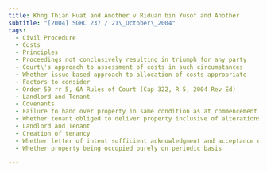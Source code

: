 ```yaml
---
title: Khng Thian Huat and Another v Riduan bin Yusof and Another 
subtitle: "[2004] SGHC 237 / 21\_October\_2004"
tags:
  - Civil Procedure
  - Costs
  - Principles
  - Proceedings not conclusively resulting in triumph for any party
  - Court\'s approach to assessment of costs in such circumstances
  - Whether issue-based approach to allocation of costs appropriate
  - Factors to consider
  - Order 59 rr 5, 6A Rules of Court (Cap 322, R 5, 2004 Rev Ed)
  - Landlord and Tenant
  - Covenants
  - Failure to hand over property in same condition as at commencement of third tenancy
  - Whether tenant obliged to deliver property inclusive of alterations made to property during first and second tenancies
  - Landlord and Tenant
  - Creation of tenancy
  - Whether letter of intent sufficient acknowledgment and acceptance of existence of tenancy
  - Whether property being occupied purely on periodic basis

---
```


